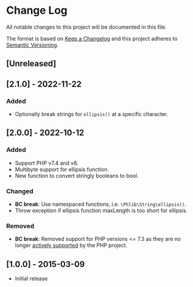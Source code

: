 # Change Log
All notable changes to this project will be documented in this file.

The format is based on [Keep a Changelog](http://keepachangelog.com/)
and this project adheres to [Semantic Versioning](http://semver.org/).

## [Unreleased]

## [2.1.0] - 2022-11-22
### Added
- Optionally break strings for `ellipsis()` at a specific character.

## [2.0.0] - 2022-10-12
### Added
- Support PHP v7.4 and v8.
- Multibyte support for ellipsis function.
- New function to convert stringly booleans to bool.
### Changed
- **BC break**: Use namespaced functions, i.e. `\Phlib\String\ellipsis()`.
- Throw exception if ellipsis function maxLength is too short for ellipsis.
### Removed
- **BC break**: Removed support for PHP versions <= 7.3 as they are no longer
  [actively supported](https://php.net/supported-versions.php)
  by the PHP project.

## [1.0.0] - 2015-03-09
 * Initial release
